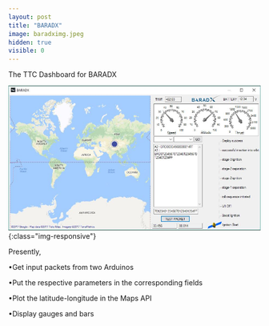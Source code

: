```yaml
---
layout: post
title: "BARADX"
image: baradximg.jpeg
hidden: true
visible: 0
---
```

The TTC Dashboard for BARADX

![BARADX](/assets/baradximg.jpeg){:class="img-responsive"}

Presently,

•Get input packets from two Arduinos

•Put the respective parameters in the corresponding fields

•Plot the latitude-longitude in the Maps API

•Display gauges and bars